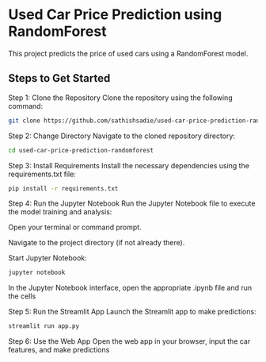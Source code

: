 # Used Car Price Prediction using RandomForest

This project predicts the price of used cars using a RandomForest model.

## Steps to Get Started

Step 1: Clone the Repository
Clone the repository using the following command:

```bash
git clone https://github.com/sathishsadie/used-car-price-prediction-randomforest.git
```

Step 2: Change Directory
Navigate to the cloned repository directory:

```bash
cd used-car-price-prediction-randomforest
```

Step 3: Install Requirements
Install the necessary dependencies using the requirements.txt file:

```bash 
pip install -r requirements.txt
```

Step 4: Run the Jupyter Notebook
Run the Jupyter Notebook file to execute the model training and analysis:

Open your terminal or command prompt.

Navigate to the project directory (if not already there).

Start Jupyter Notebook:

```bash
jupyter notebook
```
In the Jupyter Notebook interface, open the appropriate .ipynb file and run the cells



Step 5: Run the Streamlit App
Launch the Streamlit app to make predictions:
```bash
streamlit run app.py
```

Step 6: Use the Web App
Open the web app in your browser, input the car features, and make predictions
